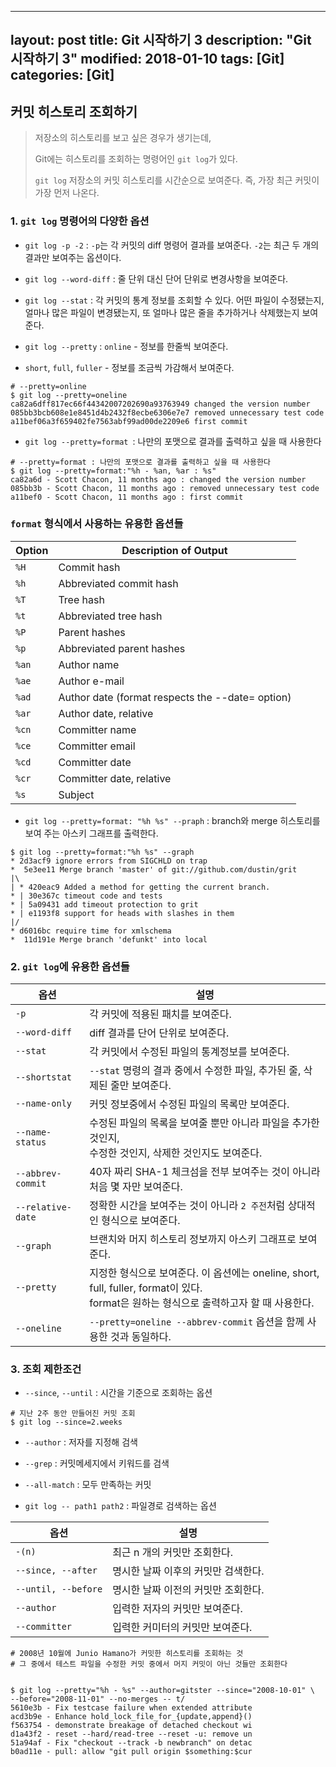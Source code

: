 
---
layout: post
title: Git 시작하기 3
description: "Git 시작하기 3"
modified: 2018-01-10
tags: [Git]
categories: [Git]
---


## 커밋 히스토리 조회하기

> 저장소의 히스토리를 보고 싶은 경우가 생기는데, 
>
> Git에는 히스토리를 조회하는 명령어인 `git log`가 있다. 
> 
> `git log` 저장소의 커밋 히스토리를 시간순으로 보여준다. 즉, 가장 최근 커밋이 가장 먼저 나온다.



### 1. `git log` 명령어의 다양한 옵션  


- `git log -p -2`  :  `-p`는 각 커밋의 diff 명령어 결과를 보여준다. `-2`는 최근 두 개의 결과만 보여주는 옵션이다.

- `git log --word-diff` :  줄 단위 대신 단어 단위로 변경사항을 보여준다. 

- `git log --stat` :  각 커밋의 통계 정보를 조회할 수 있다. 어떤 파일이 수정됐는지, 얼마나 많은 파일이 변경됐는지, 또 얼마나 많은 줄을 추가하거나 삭제했는지 보여준다.

- `git log --pretty` : `online` - 정보를 한줄씩 보여준다. 
- `short`,  `full`, `fuller` - 정보를 조금씩 가감해서 보여준다. 
   

```
# --pretty=online
$ git log --pretty=oneline
ca82a6dff817ec66f44342007202690a93763949 changed the version number
085bb3bcb608e1e8451d4b2432f8ecbe6306e7e7 removed unnecessary test code
a11bef06a3f659402fe7563abf99ad00de2209e6 first commit
```

- `git log --pretty=format `: 나만의 포맷으로 결과를 출력하고 싶을 때 사용한다
   

```
# --pretty=format : 나만의 포맷으로 결과를 출력하고 싶을 때 사용한다
$ git log --pretty=format:"%h - %an, %ar : %s"
ca82a6d - Scott Chacon, 11 months ago : changed the version number
085bb3b - Scott Chacon, 11 months ago : removed unnecessary test code
a11bef0 - Scott Chacon, 11 months ago : first commit
```

### `format` 형식에서 사용하는 유용한 옵션들

| Option | Description of Output                    |
| ------ | ---------------------------------------- |
| `%H`   | Commit hash                              |
| `%h`   | Abbreviated commit hash                  |
| `%T`   | Tree hash                                |
| `%t`   | Abbreviated tree hash                    |
| `%P`   | Parent hashes                            |
| `%p`   | Abbreviated parent hashes                |
| `%an`  | Author name                              |
| `%ae`  | Author e-mail                            |
| `%ad`  | Author date (format respects the --date= option) |
| `%ar`  | Author date, relative                    |
| `%cn`  | Committer name                           |
| `%ce`  | Committer email                          |
| `%cd`  | Committer date                           |
| `%cr`  | Committer date, relative                 |
| `%s`   | Subject                                  |


- `git log --pretty=format: "%h %s" --praph`  : branch와 merge 히스토리를 보여 주는 아스키 그래프를 출력한다. 
   

```      
$ git log --pretty=format:"%h %s" --graph
* 2d3acf9 ignore errors from SIGCHLD on trap
*  5e3ee11 Merge branch 'master' of git://github.com/dustin/grit
|\
| * 420eac9 Added a method for getting the current branch.
* | 30e367c timeout code and tests
* | 5a09431 add timeout protection to grit
* | e1193f8 support for heads with slashes in them
|/
* d6016bc require time for xmlschema
*  11d191e Merge branch 'defunkt' into local
```
     

### 2. `git log`에 유용한 옵션들

| 옵션                | 설명                                       |
| ----------------- | ---------------------------------------- |
| `-p`              | 각 커밋에 적용된 패치를 보여준다.                      |
| `--word-diff`     | diff 결과를 단어 단위로 보여준다.                    |
| `--stat`          | 각 커밋에서 수정된 파일의 통계정보를 보여준다.               |
| `--shortstat`     | `--stat` 명령의 결과 중에서 수정한 파일, 추가된 줄, 삭제된 줄만 보여준다. |
| `--name-only`     | 커밋 정보중에서 수정된 파일의 목록만 보여준다.               |
| `--name-status`   | 수정된 파일의 목록을 보여줄 뿐만 아니라 파일을 추가한 것인지, <br />수정한 것인지, 삭제한 것인지도 보여준다. |
| `--abbrev-commit` | 40자 짜리 SHA-1 체크섬을 전부 보여주는 것이 아니라 처음 몇 자만 보여준다. |
| `--relative-date` | 정확한 시간을 보여주는 것이 아니라 `2 주전`처럼 상대적인 형식으로 보여준다. |
| `--graph`         | 브랜치와 머지 히스토리 정보까지 아스키 그래프로 보여준다.         |
| `--pretty`        | 지정한 형식으로 보여준다. 이 옵션에는 oneline, short, full, fuller, format이 있다.<br /> format은 원하는 형식으로 출력하고자 할 때 사용한다. |
| `--oneline`       | `--pretty=oneline --abbrev-commit` 옵션을 함께 사용한 것과 동일하다. |


### 3. 조회 제한조건 

- `--since`, `--until`  : 시간을 기준으로 조회하는 옵션

```
# 지난 2주 동안 만들어진 커밋 조회
$ git log --since=2.weeks
```


- `--author` : 저자를 지정해 검색 

- `--grep` : 커밋메세지에서 키워드를 검색

- `--all-match` : 모두 만족하는 커밋

- `git log -- path1 path2` : 파일경로 검색하는 옵션 


| 옵션                  | 설명                   |
| ------------------- | -------------------- |
| `-(n)`              | 최근 n 개의 커밋만 조회한다.    |
| `--since, --after`  | 명시한 날짜 이후의 커밋만 검색한다. |
| `--until, --before` | 명시한 날짜 이전의 커밋만 조회한다. |
| `--author`          | 입력한 저자의 커밋만 보여준다.    |
| `--committer`       | 입력한 커미터의 커밋만 보여준다.   |


```
# 2008년 10월에 Junio Hamano가 커밋한 히스토리를 조회하는 것
# 그 중에서 테스트 파일을 수정한 커밋 중에서 머지 커밋이 아닌 것들만 조회한다


$ git log --pretty="%h - %s" --author=gitster --since="2008-10-01" \
--before="2008-11-01" --no-merges -- t/
5610e3b - Fix testcase failure when extended attribute
acd3b9e - Enhance hold_lock_file_for_{update,append}()
f563754 - demonstrate breakage of detached checkout wi
d1a43f2 - reset --hard/read-tree --reset -u: remove un
51a94af - Fix "checkout --track -b newbranch" on detac
b0ad11e - pull: allow "git pull origin $something:$cur
```

